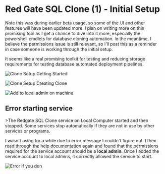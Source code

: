 # Red Gate SQL Clone (1) - Initial Setup


Note this was during earlier beta usage, so some of the UI and other features will have been updated more. I plan on writing more on this promising tool as  I get a chance to dive into it more, especially the powershell cmdlets for database cloning automation. In the meantime, I believe the permissions issue is still relevant, so I&#39;ll post this as a reminder in case someone is working through the initial setup.

It seems like a real promising toolkit for testing and reducing storage requirements for testing database automated deployment pipelines.

![Clone Setup Getting Started](/images/2016-08-15_10-19-34.png)

![Clone Setup Creating Clone](/images/2016-08-15_10-11-17.png)

![Add to local admin on machine](/images/2016-08-15_10-19-04.png)

## Error starting service

&gt;The Redgate SQL Clone service on Local Computer started and then stopped. Some services stop automatically if they are not in use by other services or programs.

I wasn&#39;t using for a while due to error message I couldn&#39;t figure out. I then read through the help documentation again and found that the permissions required for the service account should be a **local admin**. Once I added the service account to local admins, it correctly allowed the service to start.

![Error if you don](/images/2016-08-15_10-17-17.png)

